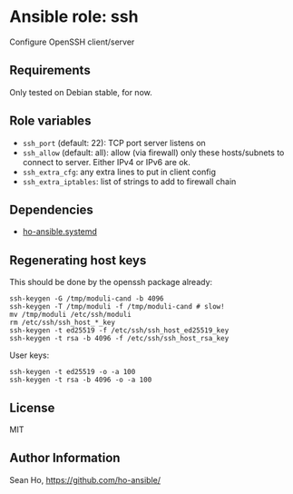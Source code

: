 # Ansible role: ssh
Configure OpenSSH client/server

## Requirements
Only tested on Debian stable, for now.

## Role variables
+ `ssh_port` (default: 22): TCP port server listens on
+ `ssh_allow` (default: all): allow (via firewall) only these
  hosts/subnets to connect to server.  Either IPv4 or IPv6 are ok.
+ `ssh_extra_cfg`: any extra lines to put in client config
+ `ssh_extra_iptables`: list of strings to add to firewall chain

## Dependencies
+ [ho-ansible.systemd](https://github.com/ho-ansible/systemd)

## Regenerating host keys
This should be done by the openssh package already:
```
ssh-keygen -G /tmp/moduli-cand -b 4096
ssh-keygen -T /tmp/moduli -f /tmp/moduli-cand # slow!
mv /tmp/moduli /etc/ssh/moduli
rm /etc/ssh/ssh_host_*_key
ssh-keygen -t ed25519 -f /etc/ssh/ssh_host_ed25519_key
ssh-keygen -t rsa -b 4096 -f /etc/ssh/ssh_host_rsa_key
```

User keys:
```
ssh-keygen -t ed25519 -o -a 100
ssh-keygen -t rsa -b 4096 -o -a 100
```

## License
MIT

## Author Information
Sean Ho, https://github.com/ho-ansible/
